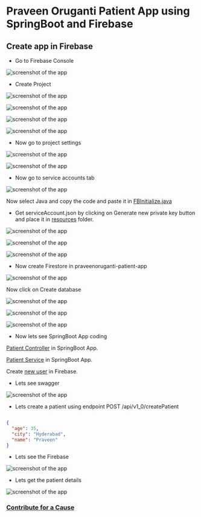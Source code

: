 # Praveen Oruganti Patient App using SpringBoot and Firebase

## Create app in Firebase

- Go to Firebase Console

![screenshot of the app](https://raw.githubusercontent.com/praveenoruganti/praveenoruganti-springboot/master/0_Projects/praveenoruganti-springboot-firebase/src/main/resources/images/1.PNG)

- Create Project

![screenshot of the app](https://raw.githubusercontent.com/praveenoruganti/praveenoruganti-springboot/master/0_Projects/praveenoruganti-springboot-firebase/src/main/resources/images/2.PNG)

![screenshot of the app](https://raw.githubusercontent.com/praveenoruganti/praveenoruganti-springboot/master/0_Projects/praveenoruganti-springboot-firebase/src/main/resources/images/3.PNG)

![screenshot of the app](https://raw.githubusercontent.com/praveenoruganti/praveenoruganti-springboot/master/0_Projects/praveenoruganti-springboot-firebase/src/main/resources/images/4.PNG)

![screenshot of the app](https://raw.githubusercontent.com/praveenoruganti/praveenoruganti-springboot/master/0_Projects/praveenoruganti-springboot-firebase/src/main/resources/images/5.PNG)

- Now go to project settings

![screenshot of the app](https://raw.githubusercontent.com/praveenoruganti/praveenoruganti-springboot/master/0_Projects/praveenoruganti-springboot-firebase/src/main/resources/images/6.PNG)

![screenshot of the app](https://raw.githubusercontent.com/praveenoruganti/praveenoruganti-springboot/master/0_Projects/praveenoruganti-springboot-firebase/src/main/resources/images/7.PNG)

- Now go to service accounts tab

![screenshot of the app](https://raw.githubusercontent.com/praveenoruganti/praveenoruganti-springboot/master/0_Projects/praveenoruganti-springboot-firebase/src/main/resources/images/8.PNG)


Now select Java and copy the code and paste it in [FBInitialize.java](https://github.com/praveenoruganti/praveenoruganti-springboot/blob/master/0_Projects/praveenoruganti-springboot-firebase/src/main/java/com/praveen/patient/repository/FBInitialize.java)

- Get serviceAccount.json by clicking on Generate new private key button and place it in [resources](https://github.com/praveenoruganti/praveenoruganti-springboot-firebase/tree/master/src/main/resources) folder.

![screenshot of the app](https://raw.githubusercontent.com/praveenoruganti/praveenoruganti-springboot/master/0_Projects/praveenoruganti-springboot-firebase/src/main/resources/images/9.PNG)

![screenshot of the app](https://raw.githubusercontent.com/praveenoruganti/praveenoruganti-springboot/master/0_Projects/praveenoruganti-springboot-firebase/src/main/resources/images/10.PNG)

![screenshot of the app](https://raw.githubusercontent.com/praveenoruganti/praveenoruganti-springboot/master/0_Projects/praveenoruganti-springboot-firebase/src/main/resources/images/11.PNG)

- Now create Firestore in praveenoruganti-patient-app

![screenshot of the app](https://raw.githubusercontent.com/praveenoruganti/praveenoruganti-springboot/master/0_Projects/praveenoruganti-springboot-firebase/src/main/resources/images/12.PNG)

Now click on Create database

![screenshot of the app](https://raw.githubusercontent.com/praveenoruganti/praveenoruganti-springboot/master/0_Projects/praveenoruganti-springboot-firebase/src/main/resources/images/13.PNG)

![screenshot of the app](https://raw.githubusercontent.com/praveenoruganti/praveenoruganti-springboot/master/0_Projects/praveenoruganti-springboot-firebase/src/main/resources/images/14.PNG)

![screenshot of the app](https://raw.githubusercontent.com/praveenoruganti/praveenoruganti-springboot/master/0_Projects/praveenoruganti-springboot-firebase/src/main/resources/images/15.PNG)


- Now lets see SpringBoot App coding

[Patient Controller](https://github.com/praveenoruganti/praveenoruganti-springboot/blob/master/0_Projects/praveenoruganti-springboot-firebase/src/main/java/com/praveen/patient/controller/PatientController.java) in SpringBoot App.
 
[Patient Service](https://github.com/praveenoruganti/praveenoruganti-springboot/blob/master/0_Projects/praveenoruganti-springboot-firebase/src/main/java/com/praveen/patient/service/PatientServiceImpl.java) in SpringBoot App.

Create [new user](https://github.com/praveenoruganti/praveenoruganti-springboot/blob/master/0_Projects/praveenoruganti-springboot-firebase/src/main/java/com/praveen/patient/service/AuthServiceImpl.java) in Firebase.

- Lets see swagger 

![screenshot of the app](https://raw.githubusercontent.com/praveenoruganti/praveenoruganti-springboot/master/0_Projects/praveenoruganti-springboot-firebase/src/main/resources/images/16.PNG)

- Lets create a patient using endpoint POST /api/v1_0/createPatient

```JSON

{
  "age": 35,
  "city": "Hyderabad",
  "name": "Praveen"
}

```

- Lets see the Firebase

![screenshot of the app](https://raw.githubusercontent.com/praveenoruganti/praveenoruganti-springboot/master/0_Projects/praveenoruganti-springboot-firebase/src/main/resources/images/17.PNG)

- Lets get the patient details

![screenshot of the app](https://raw.githubusercontent.com/praveenoruganti/praveenoruganti-springboot/master/0_Projects/praveenoruganti-springboot-firebase/src/main/resources/images/18.PNG)


### [Contribute for a Cause](http://bit.ly/2WryDT8)

